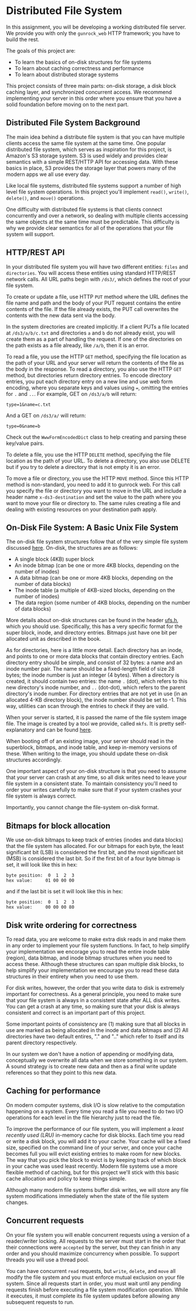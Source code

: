 # Distributed File System

In this assignment, you will be developing a working distributed file
server. We provide you with only the `gunrock_web` HTTP framework; you
have to build the rest.

The goals of this project are:
- To learn the basics of on-disk structures for file systems
- To learn about caching correctness and performance
- To learn about distributed storage systems

This project consists of three main parts: on-disk storage, a disk
block caching layer, and synchronized concurrent access. We recommend
implementing your server in this order where you ensure that you have
a solid foundation before moving on to the next part.

## Distributed File System Background

The main idea behind a distribute file system is that you can have
multiple clients access the same file system at the same time. One
popular distributed file system, which serves as inspiration for this
project, is Amazon's S3 storage system. S3 is used widely and provides
clear semantics with a simple REST/HTTP API for accessing data. With
these basics in place, S3 provides the storage layer that powers many
of the modern apps we all use every day.

Like local file systems, distributed file systems support a number of
high level file system operations. In this project you'll implement
`read()`, `write()`, `delete()`, and `move()` operations.

One difficulty with distributed file systems is that clients connect
concurrently and over a network, so dealing with multiple clients
accessing the same objects at the same time must be predictable. This
difficulty is why we provide clear semantics for all of the operations
that your file system will support.

## HTTP/REST API

In your distributed file system you will have two different entities:
`files` and `directories`. You will access these entities using
standard HTTP/REST network calls. All URL paths begin with `/ds3/`,
which defines the root of your file system.

To create or update a file, use HTTP `PUT` method where the URL
defines the file name and path and the body of your PUT request
contains the entire contents of the file. If the file already exists,
the PUT call overwrites the contents with the new data sent via the
body.

In the system directories are created implicitly. If a client PUTs a
file located at `/ds3/a/b/c.txt` and directories `a` and `b` do not
already exist, you will create them as a part of handling the
request. If one of the directories on the path exists as a file
already, like `/a/b`, then it is an error.

To read a file, you use the HTTP `GET` method, specifying the file
location as the path of your URL and your server will return the
contents of the file as the body in the response. To read a directory,
you also use the HTTP `GET` method, but directories return directory
entries. To encode directory entries, you put each directory entry on
a new line and use web form encoding, where you separate keys and
values using `=`, omitting the entries for `.` and `..`. For example,
GET on `/ds3/a/b` will return:

`type=1&name=c.txt`

And a GET on `/ds3/a/` will return:

`type=0&name=b`

Check out the `WwwFormEncodedDict` class to help creating and parsing
these key/value pairs.

To delete a file, you use the HTTP `DELETE` method, specifying the
file location as the path of your URL. To delete a directory, you also
use DELETE but if you try to delete a directory that is not empty it
is an error.

To move a file or directory, you use the HTTP `MOVE` method. Since
this HTTP method is non-standard, you need to add it to gunrock
web. For this call you specify the file or directory you want to move
in the URL and include a header name `x-ds3-destination` and set the
value to the path where you want to move your file or directory
to. The same rules creating a file and dealing with existing resources
on your destination path apply.

## On-Disk File System: A Basic Unix File System

The on-disk file system structures follow that of the
very simple file system discussed
[here](https://pages.cs.wisc.edu/~remzi/OSTEP/file-implementation.pdf). On-disk,
the structures are as follows:
- A single block (4KB) super block
- An inode bitmap (can be one or more 4KB blocks, depending on the number of inodes)
- A data bitmap (can be one or more 4KB blocks, depending on the number of data blocks)
- The inode table (a multiple of 4KB-sized blocks, depending on the number of inodes)
- The data region (some number of 4KB blocks, depending on the number of data blocks)

More details about on-disk structures can be found in the header
[ufs.h](ufs.h), which you should use. Specifically, this has a very
specific format for the super block, inode, and directory
entries. Bitmaps just have one bit per allocated unit as described in
the book.

As for directories, here is a little more detail.  Each directory has
an inode, and points to one or more data blocks that contain directory
entries. Each directory entry should be simple, and consist of 32
bytes: a name and an inode number pair. The name should be a
fixed-length field of size 28 bytes; the inode number is just an
integer (4 bytes). When a directory is created, it should contain two
entries: the name `.` (dot), which refers to this new directory's
inode number, and `..` (dot-dot), which refers to the parent
directory's inode number. For directory entries that are not yet in
use (in an allocated 4-KB directory block), the inode number should be
set to -1. This way, utilities can scan through the entries to check
if they are valid.

When your server is started, it is passed the name of the file system
image file. The image is created by a tool we provide, called `mkfs`.
It is pretty self-explanatory and can be found
[here](mkfs.c).

When booting off of an existing image, your server should read in the
superblock, bitmaps, and inode table, and keep in-memory versions of
these. When writing to the image, you should update these on-disk
structures accordingly.

One important aspect of your on-disk structure is that you need to
assume that your server can crash at any time, so all disk writes need
to leave your file system in a consistent state. To maintain
consistency you'll need to order your writes carefully to make sure
that if your system crashes your file system is always correct.

Importantly, you cannot change the file-system on-disk format.

## Bitmaps for block allocation
We use on-disk bitmaps to keep track of entries (inodes and data blocks) that
the file system has allocated. For our bitmaps for each byte, the least
significant bit (LSB) is considered the first bit, and the most significant
bit (MSB) is considered the last bit. So if the first bit of a four byte
bitmap is set, it will look like this in hex:

```
byte position:  0  1  2  3
hex value:     01 00 00 00
```

and if the last bit is set it will look like this in hex:

```
byte position:  0  1  2  3
hex value:     00 00 00 80
```

## Disk write ordering for correctness
To read data, you are welcome to make extra disk reads in and make them in any
order to implement your file system functions. In fact, to help simplify your
implementation we encorage you to read the entire inode table (region), data
bitmap, and inode bitmap structures when you need to access these. Although these
structures can span multiple disk blocks, to help simplify your implementation
we encourage you to read these data structures in their entirety when you need
to use them.

For disk writes, however, the order that you write data to disk is extremely
important for correctness. As a general principle, you need to make sure that
your file system is always in a consistent state after ALL disk writes. You can
get a crash at any time, so making sure that your disk is always consistent and
correct is an important part of this project.

Some important points of consistency are (1) making sure that all blocks in use
are marked as being allocated in the inode and data bitmaps and (2) All directories
have two default entires, "." and ".." which refer to itself and its parent directory
respectively.

In our system we don't have a notion of appending or modifying data, conceptually we
overwrite all data when we store something in our system. A sound strategy is to
create new data and then as a final write update references so that they point to
this new data.

## Caching for performance

On modern computer systems, disk I/O is slow relative to the
computation happening on a system. Every time you read a file you need
to do two I/O operations for each level in the file hierarchy just
to read the file.

To improve the performance of our file system, you will implement a
*least recently used (LRU)* in-memory cache for disk blocks. Each time
you read or write a disk block, you will add it to your cache. Your
cache will be a fixed size, specified on the command line of your
server, and once your cache becomes full you will evict existing
entries to make room for new blocks. The way that you pick the block
to evict is by keeping track of which block in your cache was used
least recently. Modern file systems use a more flexible method of
caching, but for this project we'll stick with this basic cache
allocation and policy to keep things simple.

Although many modern file systems buffer disk writes, we will store
any file system modifications immediately when the state of the file
system changes.

## Concurrent requests

On your file system you will enable concurrent requests using a
version of a reader/writer locking. All requests to the server must
start in the order that their connections were `accepted` by the
server, but they can finish in any order and you should maximize
concurrency when possible. To support threads you will use a thread
pool.

You can have concurrent `read` requests, but `write`, `delete`, and
`move` all modify the file system and you must enforce mutual
exclusion on your file system. Since all requests start in order, you
must wait until any pending requests finish before executing a file
system modification operation. While it executes, it must complete its
file system updates before allowing any subsequent requests to run.

